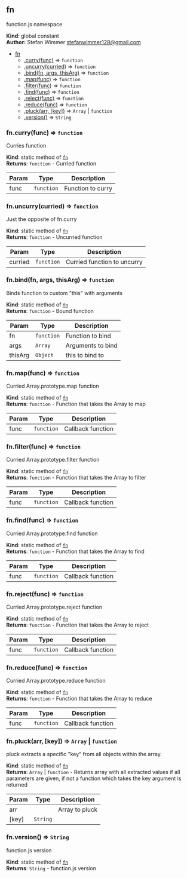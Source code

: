 <a name="fn"></a>

## fn
function.js namespace

**Kind**: global constant  
**Author:** Stefan Wimmer <stefanwimmer128@gmail.com>  

* [fn](#fn)
    * [.curry(func)](#fn.curry) ⇒ <code>function</code>
    * [.uncurry(curried)](#fn.uncurry) ⇒ <code>function</code>
    * [.bind(fn, args, thisArg)](#fn.bind) ⇒ <code>function</code>
    * [.map(func)](#fn.map) ⇒ <code>function</code>
    * [.filter(func)](#fn.filter) ⇒ <code>function</code>
    * [.find(func)](#fn.find) ⇒ <code>function</code>
    * [.reject(func)](#fn.reject) ⇒ <code>function</code>
    * [.reduce(func)](#fn.reduce) ⇒ <code>function</code>
    * [.pluck(arr, [key])](#fn.pluck) ⇒ <code>Array</code> &#124; <code>function</code>
    * [.version()](#fn.version) ⇒ <code>String</code>

<a name="fn.curry"></a>

### fn.curry(func) ⇒ <code>function</code>
Curries function

**Kind**: static method of <code>[fn](#fn)</code>  
**Returns**: <code>function</code> - Curried function  

| Param | Type | Description |
| --- | --- | --- |
| func | <code>function</code> | Function to curry |

<a name="fn.uncurry"></a>

### fn.uncurry(curried) ⇒ <code>function</code>
Just the opposite of fn.curry

**Kind**: static method of <code>[fn](#fn)</code>  
**Returns**: <code>function</code> - Uncurried function  

| Param | Type | Description |
| --- | --- | --- |
| curried | <code>function</code> | Curried function to uncurry |

<a name="fn.bind"></a>

### fn.bind(fn, args, thisArg) ⇒ <code>function</code>
Binds function to custom "this" with arguments

**Kind**: static method of <code>[fn](#fn)</code>  
**Returns**: <code>function</code> - Bound function  

| Param | Type | Description |
| --- | --- | --- |
| fn | <code>function</code> | Function to bind |
| args | <code>Array</code> | Arguments to bind |
| thisArg | <code>Object</code> | this to bind to |

<a name="fn.map"></a>

### fn.map(func) ⇒ <code>function</code>
Curried Array.prototype.map function

**Kind**: static method of <code>[fn](#fn)</code>  
**Returns**: <code>function</code> - Function that takes the Array to map  

| Param | Type | Description |
| --- | --- | --- |
| func | <code>function</code> | Callback function |

<a name="fn.filter"></a>

### fn.filter(func) ⇒ <code>function</code>
Curried Array.prototype.filter function

**Kind**: static method of <code>[fn](#fn)</code>  
**Returns**: <code>function</code> - Function that takes the Array to filter  

| Param | Type | Description |
| --- | --- | --- |
| func | <code>function</code> | Callback function |

<a name="fn.find"></a>

### fn.find(func) ⇒ <code>function</code>
Curried Array.prototype.find function

**Kind**: static method of <code>[fn](#fn)</code>  
**Returns**: <code>function</code> - Function that takes the Array to find  

| Param | Type | Description |
| --- | --- | --- |
| func | <code>function</code> | Callback function |

<a name="fn.reject"></a>

### fn.reject(func) ⇒ <code>function</code>
Curried Array.prototype.reject function

**Kind**: static method of <code>[fn](#fn)</code>  
**Returns**: <code>function</code> - Function that takes the Array to reject  

| Param | Type | Description |
| --- | --- | --- |
| func | <code>function</code> | Callback function |

<a name="fn.reduce"></a>

### fn.reduce(func) ⇒ <code>function</code>
Curried Array.prototype.reduce function

**Kind**: static method of <code>[fn](#fn)</code>  
**Returns**: <code>function</code> - Function that takes the Array to reduce  

| Param | Type | Description |
| --- | --- | --- |
| func | <code>function</code> | Callback function |

<a name="fn.pluck"></a>

### fn.pluck(arr, [key]) ⇒ <code>Array</code> &#124; <code>function</code>
pluck extracts a specific "key" from all objects within the array.

**Kind**: static method of <code>[fn](#fn)</code>  
**Returns**: <code>Array</code> &#124; <code>function</code> - Returns array with all extracted values if all parameters are given, if not a function which takes the key argument is returned  

| Param | Type | Description |
| --- | --- | --- |
| arr |  | Array to pluck |
| [key] | <code>String</code> |  |

<a name="fn.version"></a>

### fn.version() ⇒ <code>String</code>
function.js version

**Kind**: static method of <code>[fn](#fn)</code>  
**Returns**: <code>String</code> - function.js version  
